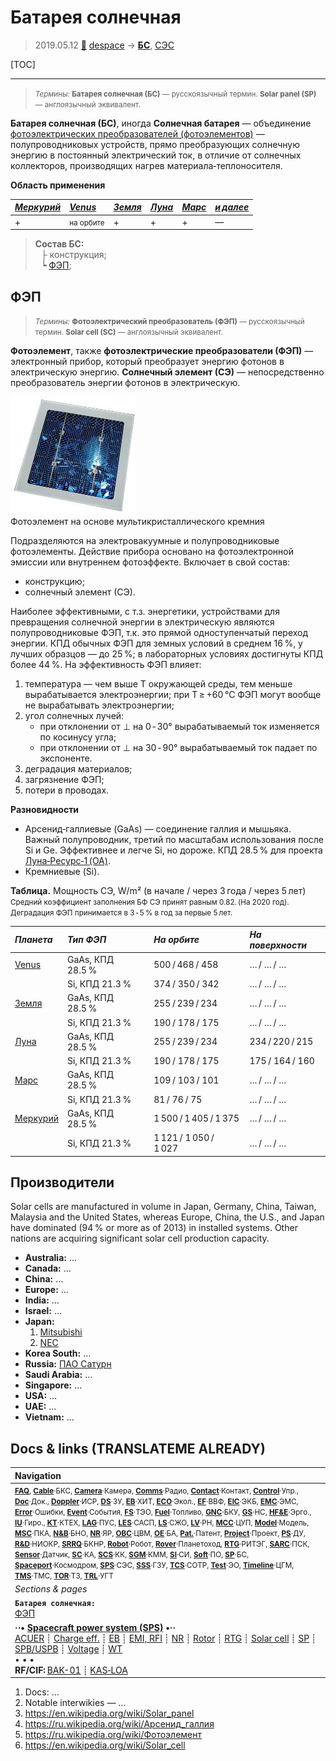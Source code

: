 # Батарея солнечная
> 2019.05.12 [🚀](../index/index.md) [despace](index.md) → **[БС](sp.md)**, [СЭС](sps.md)

[TOC]

---

> <small>*Термины:* **Батарея солнечная (БС)** — русскоязычный термин. **Solar panel (SP)** — англоязычный эквивалент.</small>

**Батарея солнечная (БС)**, иногда **Солнечная батарея** — объединение [фотоэлектрических преобразователей (фотоэлементов)](sp.md) — полупроводниковых устройств, прямо преобразующих солнечную энергию в постоянный электрический ток, в отличие от солнечных коллекторов, производящих нагрев материала‑теплоносителя.

**Область применения**

|*[Меркурий](mercury.md)*|*[Venus](venus.md)*|*[Земля](earth.md)*|*[Луна](moon.md)*|*[Марс](mars.md)*|*[и далее](index.md)*|
|:--|:--|:--|:--|:--|:--|
|+|<small>на орбите</small>|+|+|+|—|

> **Состав БС:**  
> ├ конструкция;  
> ┕ [ФЭП](sp.md);



<p style="page-break-after:always"> </p>

## ФЭП
> <small>*Термины:* **Фотоэлектрический преобразователь (ФЭП)** — русскоязычный термин. **Solar cell (SC)** — англоязычный эквивалент.</small>

**Фотоэлемент**, также **фотоэлектрические преобразователи (ФЭП)** — электронный прибор, который преобразует энергию фотонов в электрическую энергию. **Солнечный элемент (СЭ)** — непосредственно преобразователь энергии фотонов в электрическую.

[![](f/sps/solar_cell_4inch_poly_thumb.jpg)](f/sps/solar_cell_4inch_poly.jpg)  
Фотоэлемент на основе мультикристаллического кремния

Подразделяются на электровакуумные и полупроводниковые фотоэлементы. Действие прибора основано на фотоэлектронной эмиссии или внутреннем фотоэффекте. Включает в свой состав:

   - конструкцию;
   - солнечный элемент (СЭ).

Наиболее эффективными, с т.з. энергетики, устройствами для превращения солнечной энергии в электрическую являются полупроводниковые ФЭП, т.к. это прямой одноступенчатый переход энергии. КПД обычных ФЭП для земных условий в среднем 16 %, у лучших образцов — до 25 %; в лабораторных условиях достигнуты КПД более 44 %. На эффективность ФЭП влияет:

   1. температура — чем выше Т окружающей среды, тем меньше вырабатывается электроэнергии; при Т ≥ +60 ℃ ФЭП могут вообще не вырабатывать электроэнергии;
   1. угол солнечных лучей:
      - при отклонении от ⊥ на 0 ‑ 30° вырабатываемый ток изменяется по косинусу угла;
      - при отклонении от ⊥ на 30 ‑ 90° вырабатываемый ток падает по экспоненте.
   1. деградация материалов;
   1. загрязнение ФЭП;
   1. потери в проводах.

**Разновидности**

   - Арсенид‑галлиевые (GaAs) — соединение галлия и мышьяка. Важный полупроводник, третий по масштабам использования после Si и Ge. Эффективнее и легче Si, но дороже. КПД 28.5 % для проекта [Луна‑Ресурс‑1 (ОА)](луна_26.md).
   - Кремниевые (Si).

**Таблица.** Мощность СЭ, W/m² (в начале / через 3 года / через 5 лет)  
<small>Средний коэффициент заполнения БФ СЭ принят равным 0.82. (На 2020 год). Деградация ФЭП принимается в 3 ‑ 5 % в год за первые 5 лет.</small>

|*Планета*|*Тип ФЭП*|*На орбите*|*На поверхности*|
|:--|:--|:--|:--|
|[Venus](venus.md)|GaAs, КПД 28.5 %|500 / 468 / 458|… / … / …|
||Si, КПД 21.3 %|374 / 350 / 342|… / … / …|
|[Земля](earth.md)|GaAs, КПД 28.5 %|255 / 239 / 234|… / … / …|
||Si, КПД 21.3 %|190 / 178 / 175|… / … / …|
|[Луна](moon.md)|GaAs, КПД 28.5 %|255 / 239 / 234|234 / 220 / 215|
||Si, КПД 21.3 %|190 / 178 / 175|175 / 164 / 160|
|[Марс](mars.md)|GaAs, КПД 28.5 %|109 / 103 / 101|… / … / …|
||Si, КПД 21.3 %|81 / 76 / 75|… / … / …|
|[Меркурий](mercury.md)|GaAs, КПД 28.5 %|1 500 / 1 405 / 1 375|… / … / …|
||Si, КПД 21.3 %|1 121 / 1 050 / 1 027|… / … / …|



## Производители
Solar cells are manufactured in volume in Japan, Germany, China, Taiwan, Malaysia and the United States, whereas Europe, China, the U.S., and Japan have dominated (94 % or more as of 2013) in installed systems. Other nations are acquiring significant solar cell production capacity.

   - **Australia:** …
   - **Canada:** …
   - **China:** …
   - **Europe:** …
   - **India:** …
   - **Israel:** …
   - **Japan:**
      1. [Mitsubishi](zz_mitsubishi.md)
      1. [NEC](zz_nec.md)
   - **Korea South:** …
   - **Russia:** [ПАО Сатурн](пао_сатурн.md)
   - **Saudi Arabia:** …
   - **Singapore:** …
   - **USA:** …
   - **UAE:** …
   - **Vietnam:** …



<p style="page-break-after:always"> </p>

## Docs & links (TRANSLATEME ALREADY)
|Navigation|
|:--|
|<small>**[FAQ](faq.md)**, **[Cable](cable.md)**·БКС, **[Camera](cam.md)**·Камера, **[Comms](comms.md)**·Радио, **[Contact](contact.md)**·Контакт, **[Control](control.md)**·Упр., **[Doc](doc.md)**·Док., **[Doppler](doppler.md)**·ИСР, **[DS](ds.md)**·ЗУ, **[EB](eb.md)**·ХИТ, **[ECO](ecology.md)**·Экол., **[EF](ef.md)**·ВВФ, **[ElC](elc.md)**·ЭКБ, **[EMC](emc.md)**·ЭМС, **[Error](error.md)**·Ошибки, **[Event](event.md)**·События, **[FS](fs.md)**·ТЭО, **[Fuel](fuel.md)**·Топливо, **[GNC](gnc.md)**·БКУ, **[GS](scs.md)**·НС, **[HF&E](hfe.md)**·Эрго., **[IU](iu.md)**·Гиро., **[KT](kt.md)**·КТЕХ, **[LAG](lag.md)**·ПУC, **[LES](les.md)**·САСП, **[LS](ls.md)**·СЖО, **[LV](lv.md)**·РН, **[MCC](mcc.md)**·ЦУП, **[Model](model.md)**·Модель, **[MSC](sc.md)**·ПКА, **[N&B](nnb.md)**·БНО, **[NR](nr.md)**·ЯР, **[OBC](obc.md)**·ЦВМ, **[OE](oe.md)**·БА, **[Pat.](патент.md)**·Патент, **[Project](project.md)**·Проект, **[PS](ps.md)**·ДУ, **[R&D](rnd.md)**·НИОКР, **[SRRQ](srrq.md)**·БКНР, **[Robot](robotics.md)**·Робот, **[Rover](rover.md)**·Планетоход, **[RTG](rtg.md)**·РИТЭГ, **[SARC](sarc.md)**·ПСК, **[Sensor](sensor.md)**·Датчик, **[SC](sc.md)**·КА, **[SCS](scs.md)**·КК, **[SGM](sgm.md)**·КММ, **[SI](si.md)**·СИ, **[Soft](soft.md)**·ПО, **[SP](sp.md)**·БС, **[Spaceport](spaceport.md)**·Космодром, **[SPS](sps.md)**·СЭС, **[SSS](sss.md)**·ГЗУ, **[TCS](tcs.md)**·СОТР, **[Test](test.md)**·ЭО, **[Timeline](timeline.md)**·ЦГМ, **[TMS](tms.md)**·ТМС, **[TOR](tor.md)**·ТЗ, **[TRL](trl.md)**·УГТ</small>|
|*Sections & pages*|
|**`Батарея солнечная:`**<br> [ФЭП](sp.md)|
|**··• [Spacecraft power system (SPS)](sps.md) •··**<br> [ACUER](acuer.md) ┊ [Charge eff.](charge_eff.md) ┊ [EB](eb.md) ┊ [EMI, RFI](emi.md) ┊ [NR](nr.md) ┊ [Rotor](rotor.md) ┊ [RTG](rtg.md) ┊ [Solar cell](sp.md) ┊ [SP](sp.md) ┊ [SPB/USPB](suspb.md) ┊ [Voltage](voltage.md) ┊ [WT](wt.md)<br>• • •<br> **RF/CIF:** [BAK-01](bak_01.md) ┊ [KAS‑LOA](kas_loa.md)|

   1. Docs: …
   1. Notable interwikies — …
   1. <https://en.wikipedia.org/wiki/Solar_panel>
   1. <https://ru.wikipedia.org/wiki/Арсенид_галлия>
   1. <https://ru.wikipedia.org/wiki/Фотоэлемент>
   1. <https://en.wikipedia.org/wiki/Solar_cell>
